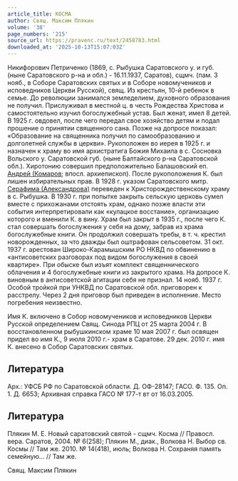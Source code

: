 ```yaml
---
article_title: КОСМА
author: Свящ. Максим Плякин
volume: '38'
page_numbers: '215'
source_url: https://pravenc.ru/text/2458783.html
downloaded_at: '2025-10-13T15:07:03Z'
---
```


Никифорович Петриченко (1869, с. Рыбушка Саратовского у. и губ. (ныне Саратовского р-на и обл.) - 16.11.1937, Саратов), сщмч. (пам. 3 нояб., в Соборе Саратовских святых и в Соборе новомучеников и исповедников Церкви Русской), свящ. Из крестьян, 10-й ребенок в семье. До революции занимался земледелием, духовного образования не получил. Прислуживал в местной ц. в честь Рождества Христова и самостоятельно изучил богослужебный устав. Был женат, имел 8 детей. В 1925 г. овдовел, после чего передал свое хозяйство детям и подал прошение о принятии священного сана. Позже на допросе показал: «Образование на священника получил по самообразованию и долголетней службы в церкви». Рукоположен во иерея в 1925 г. и назначен к храму во имя архистратига Божия Михаила в с. Сосновка Вольского у. Саратовской губ. (ныне Балтайского р-на Саратовской обл.). Хиротонию совершил предположительно Балашовский еп. [Андрей (Комаров](<https://pravenc.ru/text/Андрей (Комаров.html>); впосл. архиепископ). После рукоположения К. был лишен избирательных прав. В 1928 г. указом Саратовского митр. [Серафима (Александрова)](<https://pravenc.ru/text/Серафима (Александрова).html>) переведен к Христорождественскому храму в с. Рыбушка. В 1930 г. при попытке закрыть сельскую церковь сумел вместе с прихожанами отстоять храм, однако позже власти эти события интерпретировали как «кулацкое восстание», организацию которого и вменили К. в вину. Храм был закрыт в 1935 г., после чего К. стал совершать богослужения у себя на дому, забрав из храма богослужебные книги. Он продолжил совершать требы, в т. ч. крестил новорожденных, за что дважды был оштрафован сельсоветом. 31 окт. 1937 г. арестован Широко-Карамышским РО НКВД по обвинению в «антисоветских разговорах под видом богослужения в своей квартире». При обыске был изъят комплект священнического облачения и 4 богослужебные книги из закрытого храма. На допросе К. виновным в антисоветской агитации себя не признал. 14 нояб. 1937 г. Особой тройкой при УНКВД по Саратовской обл. приговорен к расстрелу. Через 2 дня приговор был приведен в исполнение. Место погребения неизвестно.

Имя К. включено в Собор новомучеников и исповедников Церкви Русской определением Свящ. Синода РПЦ от 25 марта 2004 г. В восстановленном рыбушкинском храме 10 мая 2007 г. был освящен придел во имя К., 9 июля 2010 г.- храм в Саратове. 29 дек. 2010 г. имя К. внесено в Собор Саратовских святых.

## Литература

Арх.: УФСБ РФ по Саратовской области. Д. ОФ-28147; ГАСО. Ф. 135. Оп. 1. Д. 6653; Архивная справка ГАСО № 177-т вт от 16.03.2005.

## Литература

Плякин М. Е. Новый саратовский святой - сщмч. Косма // Правосл. вера. Саратов, 2004. № 6(258); Плякин М., диак., Волкова Н. Выбор св. Космы // Там же. 2010. № 14(418), июль; Волкова Н. Сохраняя память семейную… // Там же.

Свящ. Максим Плякин
